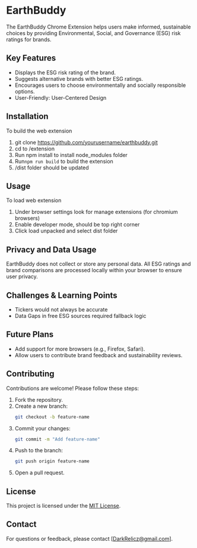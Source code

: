 # EarthBuddy

The EarthBuddy Chrome Extension helps users make informed, sustainable choices by providing Environmental, Social, and Governance (ESG) risk ratings for brands.

## Key Features

- Displays the ESG risk rating of the brand.
- Suggests alternative brands with better ESG ratings.
- Encourages users to choose environmentally and socially responsible options.
- User-Friendly: User-Centered Design

## Installation

To build the web extension
1. git clone https://github.com/yourusername/earthbuddy.git
2. cd to /extension
3. Run npm install to install node_modules folder
4. Run`npm run build` to build the extension
5. /dist folder should be updated

## Usage

To load web extension
1. Under browser settings look for manage extensions (for chromium browsers)
2. Enable developer mode, should be top right corner
3. Click load unpacked and select dist folder

## Privacy and Data Usage

EarthBuddy does not collect or store any personal data. All ESG ratings and brand comparisons are processed locally within your browser to ensure user privacy.

## Challenges & Learning Points

- Tickers would not always be accurate
- Data Gaps in free ESG sources required fallback logic

## Future Plans

- Add support for more browsers (e.g., Firefox, Safari).
- Allow users to contribute brand feedback and sustainability reviews.

## Contributing

Contributions are welcome! Please follow these steps:

1. Fork the repository.
2. Create a new branch:
    ```bash
    git checkout -b feature-name
    ```
3. Commit your changes:
    ```bash
    git commit -m "Add feature-name"
    ```
4. Push to the branch:
    ```bash
    git push origin feature-name
    ```
5. Open a pull request.

## License

This project is licensed under the [MIT License](LICENSE).

## Contact

For questions or feedback, please contact [DarkRelicz@gmail.com].
